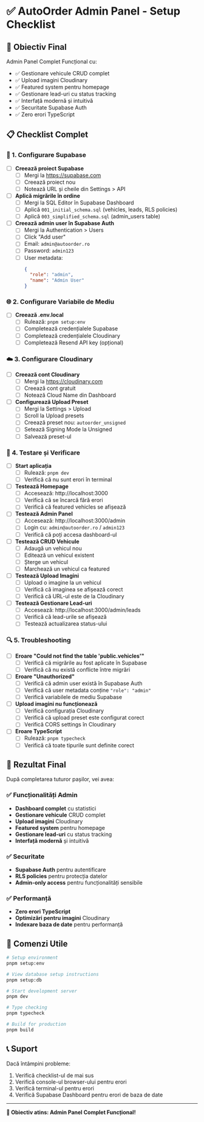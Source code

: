 # ✅ AutoOrder Admin Panel - Setup Checklist

## 🎯 Obiectiv Final
Admin Panel Complet Funcțional cu:
- ✅ Gestionare vehicule CRUD complet
- ✅ Upload imagini Cloudinary
- ✅ Featured system pentru homepage
- ✅ Gestionare lead-uri cu status tracking
- ✅ Interfață modernă și intuitivă
- ✅ Securitate Supabase Auth
- ✅ Zero erori TypeScript

## 📋 Checklist Complet

### 🔧 1. Configurare Supabase
- [ ] **Creează proiect Supabase**
  - [ ] Mergi la https://supabase.com
  - [ ] Creează proiect nou
  - [ ] Notează URL și cheile din Settings > API

- [ ] **Aplică migrările în ordine**
  - [ ] Mergi la SQL Editor în Supabase Dashboard
  - [ ] Aplică `001_initial_schema.sql` (vehicles, leads, RLS policies)
  - [ ] Aplică `003_simplified_schema.sql` (admin_users table)

- [ ] **Creează admin user în Supabase Auth**
  - [ ] Mergi la Authentication > Users
  - [ ] Click "Add user"
  - [ ] Email: `admin@autoorder.ro`
  - [ ] Password: `admin123`
  - [ ] User metadata:
    ```json
    {
      "role": "admin",
      "name": "Admin User"
    }
    ```

### 🌐 2. Configurare Variabile de Mediu
- [ ] **Creează .env.local**
  - [ ] Rulează: `pnpm setup:env`
  - [ ] Completează credențialele Supabase
  - [ ] Completează credențialele Cloudinary
  - [ ] Completează Resend API key (opțional)

### ☁️ 3. Configurare Cloudinary
- [ ] **Creează cont Cloudinary**
  - [ ] Mergi la https://cloudinary.com
  - [ ] Creează cont gratuit
  - [ ] Notează Cloud Name din Dashboard

- [ ] **Configurează Upload Preset**
  - [ ] Mergi la Settings > Upload
  - [ ] Scroll la Upload presets
  - [ ] Creează preset nou: `autoorder_unsigned`
  - [ ] Setează Signing Mode la Unsigned
  - [ ] Salvează preset-ul

### 🚀 4. Testare și Verificare
- [ ] **Start aplicația**
  - [ ] Rulează: `pnpm dev`
  - [ ] Verifică că nu sunt erori în terminal

- [ ] **Testează Homepage**
  - [ ] Accesează: http://localhost:3000
  - [ ] Verifică că se încarcă fără erori
  - [ ] Verifică că featured vehicles se afișează

- [ ] **Testează Admin Panel**
  - [ ] Accesează: http://localhost:3000/admin
  - [ ] Login cu: `admin@autoorder.ro` / `admin123`
  - [ ] Verifică că poți accesa dashboard-ul

- [ ] **Testează CRUD Vehicule**
  - [ ] Adaugă un vehicul nou
  - [ ] Editează un vehicul existent
  - [ ] Șterge un vehicul
  - [ ] Marchează un vehicul ca featured

- [ ] **Testează Upload Imagini**
  - [ ] Upload o imagine la un vehicul
  - [ ] Verifică că imaginea se afișează corect
  - [ ] Verifică că URL-ul este de la Cloudinary

- [ ] **Testează Gestionare Lead-uri**
  - [ ] Accesează: http://localhost:3000/admin/leads
  - [ ] Verifică că lead-urile se afișează
  - [ ] Testează actualizarea status-ului

### 🔍 5. Troubleshooting
- [ ] **Eroare "Could not find the table 'public.vehicles'"**
  - [ ] Verifică că migrările au fost aplicate în Supabase
  - [ ] Verifică că nu există conflicte între migrări

- [ ] **Eroare "Unauthorized"**
  - [ ] Verifică că admin user există în Supabase Auth
  - [ ] Verifică că user metadata conține `"role": "admin"`
  - [ ] Verifică variabilele de mediu Supabase

- [ ] **Upload imagini nu funcționează**
  - [ ] Verifică configurația Cloudinary
  - [ ] Verifică că upload preset este configurat corect
  - [ ] Verifică CORS settings în Cloudinary

- [ ] **Eroare TypeScript**
  - [ ] Rulează: `pnpm typecheck`
  - [ ] Verifică că toate tipurile sunt definite corect

## 🎉 Rezultat Final

După completarea tuturor pașilor, vei avea:

### ✅ Funcționalități Admin
- **Dashboard complet** cu statistici
- **Gestionare vehicule** CRUD complet
- **Upload imagini** Cloudinary
- **Featured system** pentru homepage
- **Gestionare lead-uri** cu status tracking
- **Interfață modernă** și intuitivă

### ✅ Securitate
- **Supabase Auth** pentru autentificare
- **RLS policies** pentru protecția datelor
- **Admin-only access** pentru funcționalități sensibile

### ✅ Performanță
- **Zero erori TypeScript**
- **Optimizări pentru imagini** Cloudinary
- **Indexare baza de date** pentru performanță

## 🚀 Comenzi Utile

```bash
# Setup environment
pnpm setup:env

# View database setup instructions
pnpm setup:db

# Start development server
pnpm dev

# Type checking
pnpm typecheck

# Build for production
pnpm build
```

## 📞 Suport

Dacă întâmpini probleme:
1. Verifică checklist-ul de mai sus
2. Verifică console-ul browser-ului pentru erori
3. Verifică terminal-ul pentru erori
4. Verifică Supabase Dashboard pentru erori de baza de date

---

**🎯 Obiectiv atins: Admin Panel Complet Funcțional!**

